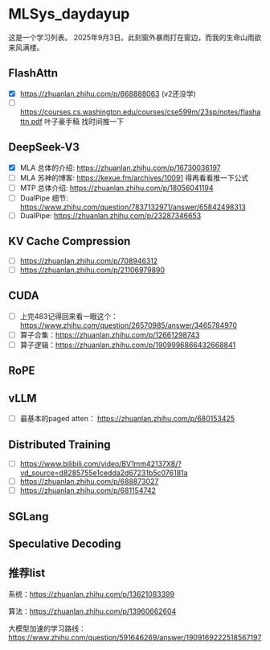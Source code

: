 # MLSys_daydayup
这是一个学习列表。
2025年9月3日。此刻窗外暴雨打在窗边，而我的生命山雨欲来风满楼。

## FlashAttn
- [x] https://zhuanlan.zhihu.com/p/668888063 (v2还没学)
- [ ] https://courses.cs.washington.edu/courses/cse599m/23sp/notes/flashattn.pdf 叶子豪手稿 找时间推一下

## DeepSeek-V3
- [x] MLA 总体的介绍: https://zhuanlan.zhihu.com/p/16730036197
- [ ] MLA 苏神的博客: https://kexue.fm/archives/10091 得再看看推一下公式
- [ ] MTP 总体介绍: https://zhuanlan.zhihu.com/p/18056041194
- [ ] DualPipe 细节: https://www.zhihu.com/question/7837132971/answer/65842498313
- [ ] DualPipe: https://zhuanlan.zhihu.com/p/23287346653

## KV Cache Compression
- [ ] https://zhuanlan.zhihu.com/p/708946312
- [ ] https://zhuanlan.zhihu.com/p/21106979890

## CUDA
- [ ] 上完483记得回来看一眼这个：https://www.zhihu.com/question/26570985/answer/3465784970
- [ ] 算子合集：https://zhuanlan.zhihu.com/p/12661298743
- [ ] 算子逻辑：https://zhuanlan.zhihu.com/p/1909996866432668841
  
## RoPE

## vLLM
- [ ] 最基本的paged atten： https://zhuanlan.zhihu.com/p/680153425

## Distributed Training
- [ ] https://www.bilibili.com/video/BV1mm42137X8/?vd_source=d8285755e1cedda2d67231b5c076181a
- [ ] https://zhuanlan.zhihu.com/p/688873027
- [ ] https://zhuanlan.zhihu.com/p/681154742

## SGLang

## Speculative Decoding

## 推荐list
系统：https://zhuanlan.zhihu.com/p/13621083399

算法：https://zhuanlan.zhihu.com/p/13960662604

大模型加速的学习路线：https://www.zhihu.com/question/591646269/answer/1909169222518567197
